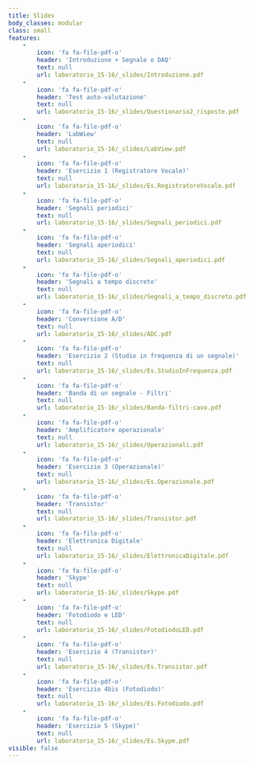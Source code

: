 ```yaml
---
title: Slides
body_classes: modular
class: small
features:
    -
        icon: 'fa fa-file-pdf-o'
        header: 'Introduzione + Segnale e DAQ'
        text: null
        url: laboratorio_15-16/_slides/Introduzione.pdf
    -
        icon: 'fa fa-file-pdf-o'
        header: 'Test auto-valutazione'
        text: null
        url: laboratorio_15-16/_slides/Questionario2_risposte.pdf
    -
        icon: 'fa fa-file-pdf-o'
        header: 'LabWiew'
        text: null
        url: laboratorio_15-16/_slides/LabView.pdf
    -
        icon: 'fa fa-file-pdf-o'
        header: 'Esercizio 1 (Registratore Vocale)'
        text: null
        url: laboratorio_15-16/_slides/Es.RegistratoreVocale.pdf
    -
        icon: 'fa fa-file-pdf-o'
        header: 'Segnali periodici'
        text: null
        url: laboratorio_15-16/_slides/Segnali_periodici.pdf
    -
        icon: 'fa fa-file-pdf-o'
        header: 'Segnali aperiodici'
        text: null
        url: laboratorio_15-16/_slides/Segnali_aperiodici.pdf
    -
        icon: 'fa fa-file-pdf-o'
        header: 'Segnali a tempo discreto'
        text: null
        url: laboratorio_15-16/_slides/Segnali_a_tempo_discreto.pdf
    -
        icon: 'fa fa-file-pdf-o'
        header: 'Conversione A/D'
        text: null
        url: laboratorio_15-16/_slides/ADC.pdf
    -
        icon: 'fa fa-file-pdf-o'
        header: 'Esercizio 2 (Studio in frequenza di un segnale)'
        text: null
        url: laboratorio_15-16/_slides/Es.StudioInFrequenza.pdf
    -
        icon: 'fa fa-file-pdf-o'
        header: 'Banda di un segnale - Filtri'
        text: null
        url: laboratorio_15-16/_slides/Banda-filtri-cavo.pdf
    -
        icon: 'fa fa-file-pdf-o'
        header: 'Amplificatore operazionale'
        text: null
        url: laboratorio_15-16/_slides/Operazionali.pdf
    -
        icon: 'fa fa-file-pdf-o'
        header: 'Esercizio 3 (Operazionale)'
        text: null
        url: laboratorio_15-16/_slides/Es.Operazionale.pdf
    -
        icon: 'fa fa-file-pdf-o'
        header: 'Transistor'
        text: null
        url: laboratorio_15-16/_slides/Transistor.pdf
    -
        icon: 'fa fa-file-pdf-o'
        header: 'Elettronica Digitale'
        text: null
        url: laboratorio_15-16/_slides/ElettronicaDigitale.pdf
    -
        icon: 'fa fa-file-pdf-o'
        header: 'Skype'
        text: null
        url: laboratorio_15-16/_slides/Skype.pdf
    -
        icon: 'fa fa-file-pdf-o'
        header: 'Fotodiodo e LED'
        text: null
        url: laboratorio_15-16/_slides/FotodiodoLED.pdf
    -
        icon: 'fa fa-file-pdf-o'
        header: 'Esercizio 4 (Transistor)'
        text: null
        url: laboratorio_15-16/_slides/Es.Transistor.pdf
    -
        icon: 'fa fa-file-pdf-o'
        header: 'Esercizio 4bis (Fotodiodo)'
        text: null
        url: laboratorio_15-16/_slides/Es.Fotodiodo.pdf
    -
        icon: 'fa fa-file-pdf-o'
        header: 'Esercizio 5 (Skype)'
        text: null
        url: laboratorio_15-16/_slides/Es.Skype.pdf
visible: false
---
```


